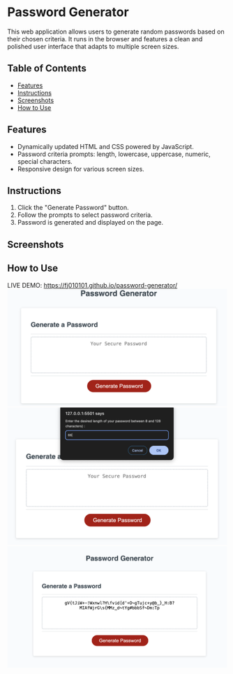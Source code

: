 # Password Generator

This web application allows users to generate random passwords based on their chosen criteria. It runs in the browser and features a clean and polished user interface that adapts to multiple screen sizes.

## Table of Contents

- [Features](#features)
- [Instructions](#instructions)
- [Screenshots](#screenshots)
- [How to Use](#how-to-use)

## Features

- Dynamically updated HTML and CSS powered by JavaScript.
- Password criteria prompts: length, lowercase, uppercase, numeric, special characters.
- Responsive design for various screen sizes.

## Instructions

1. Click the "Generate Password" button.
2. Follow the prompts to select password criteria.
3. Password is generated and displayed on the page.

## Screenshots
## How to Use
LIVE DEMO: https://fj010101.github.io/password-generator/
![Password Generator Demo](./assets/password-generator.2.png)
![Password Generator Demo](./assets/password-generator.png)
![Password Generator Demo](./assets/password-generator.3.png)

